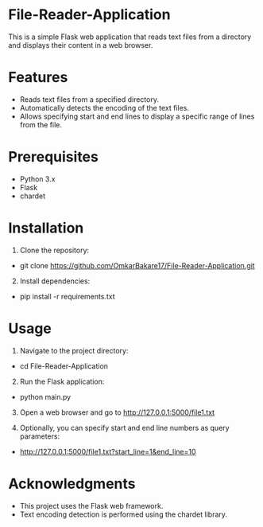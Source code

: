 # File-Reader-Application

This is a simple Flask web application that reads text files from a directory and displays their content in a web browser.

# Features
- Reads text files from a specified directory.
- Automatically detects the encoding of the text files.
- Allows specifying start and end lines to display a specific range of lines from the file.

# Prerequisites
- Python 3.x
- Flask
- chardet

# Installation
1. Clone the repository:
- git clone https://github.com/OmkarBakare17/File-Reader-Application.git

2. Install dependencies:
- pip install -r requirements.txt

# Usage
1. Navigate to the project directory:
- cd File-Reader-Application

2. Run the Flask application:
- python main.py

3. Open a web browser and go to http://127.0.0.1:5000/file1.txt

4. Optionally, you can specify start and end line numbers as query parameters:
- http://127.0.0.1:5000/file1.txt?start_line=1&end_line=10

# Acknowledgments
- This project uses the Flask web framework.
- Text encoding detection is performed using the chardet library.
